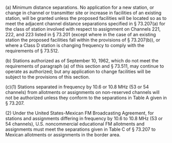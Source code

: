 (a) Minimum distance separations. No application for a new station, or change in channel or transmitter site or increase in facilities of an existing station, will be granted unless the proposed facilities will be located so as to meet the adjacent channel distance separations specified in § 73.207(a) for the class of station involved with respect to assignment on Channels 221, 222, and 223 listed in § 73.201 (except where in the case of an existing station the proposed facilities fall within the provisions of § 73.207(b)), or where a Class D station is changing frequency to comply with the requirements of § 73.512.

(b) Stations authorized as of September 10, 1962, which do not meet the requirements of paragraph (a) of this section and § 73.511, may continue to operate as authorized; but any application to change facilities will be subject to the provisions of this section.

(c)(1) Stations separated in frequency by 10.6 or 10.8 MHz (53 or 54 channels) from allotments or assignments on non-reserved channels will not be authorized unless they conform to the separations in Table A given in § 73.207.

(2) Under the United States-Mexican FM Broadcasting Agreement, for stations and assignments differing in frequency by 10.6 to 10.8 MHz (53 or 54 channels), U.S. noncommercial educational FM allotments and assignments must meet the separations given in Table C of § 73.207 to Mexican allotments or assignments in the border area.

